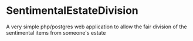 # SentimentalEstateDivision
A very simple php/postgres web application to allow the fair division of the sentimental items from someone's estate
